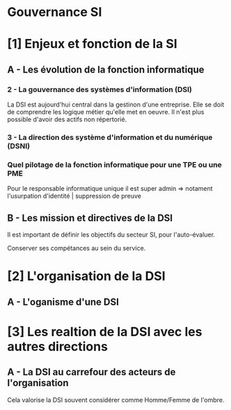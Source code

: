 # Gouvernance SI 

# [1] Enjeux et fonction de la SI 

## A - Les évolution de la fonction informatique 

### 2 - La gouvernance des systèmes d'information (DSI)

La DSI est aujourd'hui central dans la gestinon d'une entreprise. Elle se doit de comprendre les logique métier qu'elle met en oeuvre. Il n'est plus possible d'avoir des actifs non répertorié. 

### 3 - La direction des système d'information et du numérique (DSNI)

### Quel pilotage de la fonction informatique pour une TPE ou une PME 

Pour le responsable informatique unique il est super admin => notament l'usurpation d'identité | suppression de preuve 

## B - Les mission et directives de la DSI 

 Il est important de définir les objectifs du secteur SI, pour l'auto-évaluer. 
 
 Conserver ses compétances au sein du service. 


# [2] L'organisation de la DSI 

## A - L'oganisme d'une DSI





# [3] Les realtion de la DSI avec les autres directions

## A - La DSI au carrefour des acteurs de l'organisation 

Cela valorise la DSI souvent considérer comme Homme/Femme de l'ombre. 

